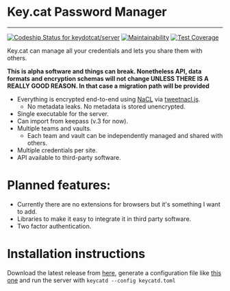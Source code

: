 # Key.cat Password Manager
******
[![Codeship Status for keydotcat/server](https://app.codeship.com/projects/03c1bc10-a7a0-0135-0335-16fec4d4b7f0/status?branch=master)](https://app.codeship.com/projects/255872) [![Maintainability](https://api.codeclimate.com/v1/badges/032a995c74982335ed9b/maintainability)](https://codeclimate.com/github/keydotcat/server/maintainability) [![Test Coverage](https://api.codeclimate.com/v1/badges/032a995c74982335ed9b/test_coverage)](https://codeclimate.com/github/keydotcat/server/test_coverage) 

Key.cat can manage all your credentials and lets you share them with others.

**This is alpha software and things can break. Nonetheless API, data formats and encryption schemas will not change UNLESS THERE IS A REALLY GOOD REASON. In that case a migration path will be provided**

  - Everything is encrypted end-to-end using [NaCL](https://nacl.cr.yp.to) via [tweetnacl.js](https://github.com/dchest/tweetnacl-js).
    - No metadata leaks. No metadata is stored unencrypted.
  - Single executable for the server.
  - Can import from keepass (v.3 for now).
  - Multiple teams and vaults.
    - Each team and vault can be independently managed and shared with others. 
  - Multiple credentials per site.
  - API available to third-party software.

# Planned features:

  - Currently there are no extensions for browsers but it's something I want to add.
  - Libraries to make it easy to integrate it in third party software.
  - Two factor authentication.

# Installation instructions

Download the latest release from [here](https://github.com/keydotcat/server/releases), generate a configuration file like [this one](https://github.com/keydotcat/server/blob/master/keycatd.toml) and
run the server with `keycatd --config keycatd.toml`
